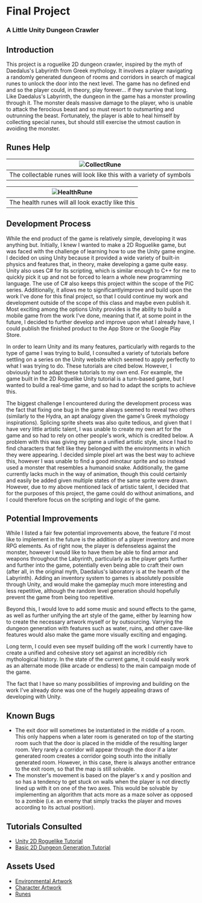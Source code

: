 # Final Project
### A Little Unity Dungeon Crawler

## Introduction
This project is a roguelike 2D dungeon crawler, inspired by the myth of Daedalus's Labyrinth from Greek mythology. It involves a player
navigating a randomly generated dungeon of rooms and corridors in search of magical runes to unlock the door into the next level. The 
game has no defined end and so the player could, in theory, play forever... if they survive that long. Like Daedalus's Labyrinth, the 
dungeon in the game has a monster prowling through it. The monster deals massive damage to the player, who is unable to attack the 
ferocious beast and so must resort to outsmarting and outrunning the beast. Fortunately, the player is able to heal himself by 
collecting special runes, but should still exercise the utmost caution in avoiding the monster.

## Runes Help
| ![CollectRune](Assets/Art/kenney_runepack/PNG/Black/Slab/runeBlack_slab_001.png) |
| :-----: |
| The collectable runes will look like this with a variety of symbols |

| ![HealthRune](Assets/Art/kenney_runepack/PNG/Grey/Slab/runeGrey_slab_020.png) |
| :-----: |
| The health runes will all look exactly like this |

## Development Process
While the end product of the game is relatively simple, developing it was anything but. Initially, I knew I wanted to make a 2D 
Roguelike game, but was faced with the challenge of learning how to use the Unity game engine. I decided on using Unity because it 
provided a wide variety of built-in physics and features that, in theory, make developing a game quite easy. Unity also uses C# for its 
scripting, which is similar enough to C++ for me to quickly pick it up and not be forced to learn a whole new programming language. The 
use of C# also keeps this project within the scope of the PIC series. Additionally, it allows me to significantlyimprove and build upon 
the work I've done for this final project, so that I could continue my work and development outside of the scope of this class and maybe 
even publish it. Most exciting among the options Unity provides is the ability to build a mobile game from the work I've done, meaning 
that if, at some point in the future, I decided to further develop and improve upon what I already have, I could publish the finished 
product to the App Store or the Google Play Store.

In order to learn Unity and its many features, particularly with regards to the type of game I was trying to build, I consulted a
variety of tutorials before settling on a series on the Unity website which seemed to apply perfectly to what I was trying to do. These
tutorials are cited below. However, I obviously had to adapt these tutorials to my own end. For example, the game built in the 2D
Roguelike Unity tutorial is a turn-based game, but I wanted to build a real-time game, and so had to adapt the scripts to achieve this.

The biggest challenge I encountered during the development process was the fact that fixing one bug in the game always seemed to reveal
two others (similarly to the Hydra, an apt analogy given the game's Greek mythology inspirations). Splicing sprite sheets was also quite
tedious, and given that I have very little artistic talent, I was unable to create my own art for the game and so had to rely on other
people's work, which is credited below. A problem with this was giving my game a unified artistic style, since I had to find characters
that felt like they belonged with the environments in which they were appearing. I decided simple pixel art was the best way to achieve
this, however I was unable to find a good minotaur sprite and so instead used a monster that resembles a humanoid snake. Additionally,
the game currently lacks much in the way of animation, though this could certainly and easily be added given multiple states of the same
sprite were drawn. However, due to my above mentioned lack of artistic talent, I decided that for the purposes of this project, the game
could do without animations, and I could therefore focus on the scripting and logic of the game.

## Potential Improvements
While I listed a fair few potential improvements above, the feature I'd most like to implement in the future is the addition of a player
inventory and more RPG elements. As of right now, the player is defenseless against the monster, however I would like to have them be
able to find armor and weapons throughout the Labyrinth, particularly as the player gets further and further into the game, potentially 
even being able to craft their own (after all, in the original myth, Daedalus's laboratory is at the hearth of the Labyrinth). Adding an
inventory system to games is absolutely possible through Unity, and would make the gameplay much more interesting and less repetitive,
although the random level generation should hopefully prevent the game from being too repetitive.

Beyond this, I would love to add some music and sound effects to the game, as well as further unifying the art style of the game, either
by learning how to create the necessary artwork myself or by outsourcing. Varrying the dungeon generation with features such as water,
ruins, and other cave-like features would also make the game more visually exciting and engaging.

Long term, I could even see myself building off the work I currently have to create a unified and cohesive story set against an
incredibly rich mythological history. In the state of the current game, it could easily work as an alternate mode (like arcade or
endless) to the main campaign mode of the game.

The fact that I have so many possibilities of improving and building on the work I've already done was one of the hugely appealing draws
of developing with Unity.

## Known Bugs
- The exit door will sometimes be instantiated in the middle of a room. This only happens when a later room is generated on top of the
starting room such that the door is placed in the middle of the resulting larger room. Very rarely a corridor will appear through the
door if a later generated room creates a corridor going south into the initially generated room. However, in this case, there is always
another entrance to the exit room, so that the map is still solvable.
- The monster's movement is based on the player's x and y position and so has a tendency to get stuck on walls when the player is not
directly lined up with it on one of the two axes. This would be solvable by implementing an algorithm that acts more as a maze solver
as opposed to a zombie (i.e. an enemy that simply tracks the player and moves according to its actual position).

## Tutorials Consulted
- [Unity 2D Roguelike Tutorial](https://unity3d.com/learn/tutorials/s/2d-roguelike-tutorial)
- [Basic 2D Dungeon Generation Tutorial](https://unity3d.com/learn/tutorials/topics/scripting/basic-2d-dungeon-generation)

## Assets Used
- [Environmental Artwork](https://kenney.nl/assets/roguelike-caves-dungeons)
- [Character Artwork](https://kenney.nl/assets/roguelike-characters)
- [Runes](https://kenney.nl/assets/rune-pack)
